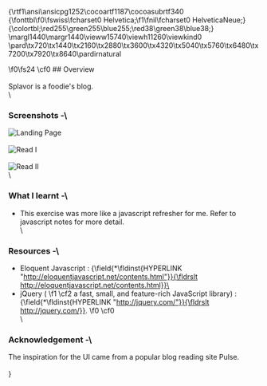 {\rtf1\ansi\ansicpg1252\cocoartf1187\cocoasubrtf340
{\fonttbl\f0\fswiss\fcharset0 Helvetica;\f1\fnil\fcharset0 HelveticaNeue;}
{\colortbl;\red255\green255\blue255;\red38\green38\blue38;}
\margl1440\margr1440\vieww15740\viewh11260\viewkind0
\pard\tx720\tx1440\tx2160\tx2880\tx3600\tx4320\tx5040\tx5760\tx6480\tx7200\tx7920\tx8640\pardirnatural

\f0\fs24 \cf0 ## Overview\
\
Splavor is a foodie's blog. \
\
### Screenshots -\
![Landing Page](http://i.imgur.com/vwcCvsx.png)\
\
![Read I](http://i.imgur.com/o7KYSSU.png)\
\
![Read II](http://i.imgur.com/OSKihiU.png)\
\
### What I learnt -\
 - This exercise was more like a javascript refresher for me. Refer to javascript notes for more detail.\
\
### Resources -\
  -  Eloquent Javascript : {\field{\*\fldinst{HYPERLINK "http://eloquentjavascript.net/contents.html"}}{\fldrslt http://eloquentjavascript.net/contents.html}}\
  -  jQuery (
\f1 \cf2 a fast, small, and feature-rich JavaScript library) : {\field{\*\fldinst{HYPERLINK "http://jquery.com/"}}{\fldrslt http://jquery.com/}}. 
\f0 \cf0 \
\
### Acknowledgement -\
The inspiration for the UI came from a popular blog reading site Pulse.\
\
}